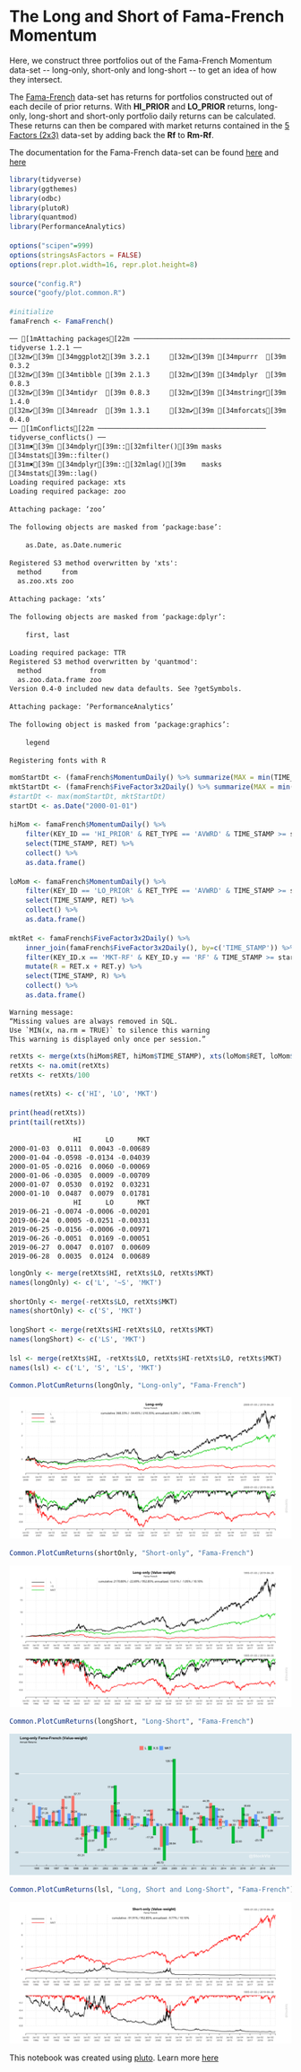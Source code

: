 # The Long and Short of Fama-French Momentum

Here, we construct three portfolios out of the Fama-French Momentum data-set -- long-only, short-only and long-short -- to get an idea of how they intersect.

The [Fama-French](https://mba.tuck.dartmouth.edu/pages/faculty/ken.french/Data_Library/det_10_port_form_pr_12_2_daily.html) data-set has returns for portfolios constructed out of each decile of prior returns. With **HI_PRIOR** and **LO_PRIOR** returns, long-only, long-short and short-only portfolio daily returns can be calculated. These returns can then be compared with market returns contained in the [5 Factors (2x3)](https://mba.tuck.dartmouth.edu/pages/faculty/ken.french/Data_Library/f-f_5_factors_2x3.html) data-set by adding back the **Rf** to **Rm-Rf**.

The documentation for the Fama-French data-set can be found [here](https://plutopy.readthedocs.io/en/latest/FamaFrench.html) and [here](https://shyams80.github.io/plutoR/docs/reference/FamaFrench-class.html)


```R
library(tidyverse)
library(ggthemes)
library(odbc)
library(plutoR)
library(quantmod)
library(PerformanceAnalytics)

options("scipen"=999)
options(stringsAsFactors = FALSE)
options(repr.plot.width=16, repr.plot.height=8)

source("config.R")
source("goofy/plot.common.R")

#initialize
famaFrench <- FamaFrench()
```

    ── [1mAttaching packages[22m ─────────────────────────────────────── tidyverse 1.2.1 ──
    [32m✔[39m [34mggplot2[39m 3.2.1     [32m✔[39m [34mpurrr  [39m 0.3.2
    [32m✔[39m [34mtibble [39m 2.1.3     [32m✔[39m [34mdplyr  [39m 0.8.3
    [32m✔[39m [34mtidyr  [39m 0.8.3     [32m✔[39m [34mstringr[39m 1.4.0
    [32m✔[39m [34mreadr  [39m 1.3.1     [32m✔[39m [34mforcats[39m 0.4.0
    ── [1mConflicts[22m ────────────────────────────────────────── tidyverse_conflicts() ──
    [31m✖[39m [34mdplyr[39m::[32mfilter()[39m masks [34mstats[39m::filter()
    [31m✖[39m [34mdplyr[39m::[32mlag()[39m    masks [34mstats[39m::lag()
    Loading required package: xts
    Loading required package: zoo
    
    Attaching package: ‘zoo’
    
    The following objects are masked from ‘package:base’:
    
        as.Date, as.Date.numeric
    
    Registered S3 method overwritten by 'xts':
      method     from
      as.zoo.xts zoo 
    
    Attaching package: ‘xts’
    
    The following objects are masked from ‘package:dplyr’:
    
        first, last
    
    Loading required package: TTR
    Registered S3 method overwritten by 'quantmod':
      method            from
      as.zoo.data.frame zoo 
    Version 0.4-0 included new data defaults. See ?getSymbols.
    
    Attaching package: ‘PerformanceAnalytics’
    
    The following object is masked from ‘package:graphics’:
    
        legend
    
    Registering fonts with R



```R
momStartDt <- (famaFrench$MomentumDaily() %>% summarize(MAX = min(TIME_STAMP)) %>% collect())$MAX[[1]]
mktStartDt <- (famaFrench$FiveFactor3x2Daily() %>% summarize(MAX = min(TIME_STAMP)) %>% collect())$MAX[[1]]
#startDt <- max(momStartDt, mktStartDt)
startDt <- as.Date("2000-01-01")

hiMom <- famaFrench$MomentumDaily() %>%
    filter(KEY_ID == 'HI_PRIOR' & RET_TYPE == 'AVWRD' & TIME_STAMP >= startDt) %>%
    select(TIME_STAMP, RET) %>%
    collect() %>%
    as.data.frame()

loMom <- famaFrench$MomentumDaily() %>%
    filter(KEY_ID == 'LO_PRIOR' & RET_TYPE == 'AVWRD' & TIME_STAMP >= startDt) %>%
    select(TIME_STAMP, RET) %>%
    collect() %>%
    as.data.frame()

mktRet <- famaFrench$FiveFactor3x2Daily() %>%
    inner_join(famaFrench$FiveFactor3x2Daily(), by=c('TIME_STAMP')) %>%
    filter(KEY_ID.x == 'MKT-RF' & KEY_ID.y == 'RF' & TIME_STAMP >= startDt) %>%
    mutate(R = RET.x + RET.y) %>%
    select(TIME_STAMP, R) %>%
    collect() %>%
    as.data.frame()
```

    Warning message:
    “Missing values are always removed in SQL.
    Use `MIN(x, na.rm = TRUE)` to silence this warning
    This warning is displayed only once per session.”


```R
retXts <- merge(xts(hiMom$RET, hiMom$TIME_STAMP), xts(loMom$RET, loMom$TIME_STAMP), xts(mktRet$R, mktRet$TIME_STAMP))
retXts <- na.omit(retXts)
retXts <- retXts/100

names(retXts) <- c('HI', 'LO', 'MKT')

print(head(retXts))
print(tail(retXts))
```

                    HI      LO      MKT
    2000-01-03  0.0111  0.0043 -0.00689
    2000-01-04 -0.0598 -0.0134 -0.04039
    2000-01-05 -0.0216  0.0060 -0.00069
    2000-01-06 -0.0305  0.0009 -0.00709
    2000-01-07  0.0530  0.0192  0.03231
    2000-01-10  0.0487  0.0079  0.01781
                    HI      LO      MKT
    2019-06-21 -0.0074 -0.0006 -0.00201
    2019-06-24  0.0005 -0.0251 -0.00331
    2019-06-25 -0.0156 -0.0006 -0.00971
    2019-06-26 -0.0051  0.0169 -0.00051
    2019-06-27  0.0047  0.0107  0.00609
    2019-06-28  0.0035  0.0124  0.00689



```R
longOnly <- merge(retXts$HI, retXts$LO, retXts$MKT)
names(longOnly) <- c('L', '~S', 'MKT')

shortOnly <- merge(-retXts$LO, retXts$MKT)
names(shortOnly) <- c('S', 'MKT')

longShort <- merge(retXts$HI-retXts$LO, retXts$MKT)
names(longShort) <- c('LS', 'MKT')

lsl <- merge(retXts$HI, -retXts$LO, retXts$HI-retXts$LO, retXts$MKT)
names(lsl) <- c('L', 'S', 'LS', 'MKT')
```


```R
Common.PlotCumReturns(longOnly, "Long-only", "Fama-French")
```


![png](Long-Short-Momentum.R_files/Long-Short-Momentum.R_5_0.png)



```R
Common.PlotCumReturns(shortOnly, "Short-only", "Fama-French")
```


![png](Long-Short-Momentum.R_files/Long-Short-Momentum.R_6_0.png)



```R
Common.PlotCumReturns(longShort, "Long-Short", "Fama-French")
```


![png](Long-Short-Momentum.R_files/Long-Short-Momentum.R_7_0.png)



```R
Common.PlotCumReturns(lsl, "Long, Short and Long-Short", "Fama-French")
```


![png](Long-Short-Momentum.R_files/Long-Short-Momentum.R_8_0.png)


This notebook was created using [pluto](http://pluto.studio). Learn more [here](https://github.com/shyams80/pluto)
